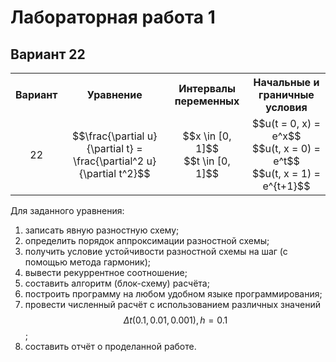 # Лабораторная работа 1
## Вариант 22

<style>
th, td{
	text-align: center;
	vertical-align: middle;
}
</style>
<table style="width:100%">
    <tr>
        <th>Вариант</th>
        <th>Уравнение</th>
        <th>Интервалы переменных</th>
        <th>Начальные и граничные условия</th>
    </tr>
    <tr>
        <td>22</td>
        <td>$$\frac{\partial u}{\partial t} = \frac{\partial^2 u}{\partial t^2}$$</td>
		<td>$$x \in [0, 1]$$ <br> $$t \in [0, 1]$$</td>
		<td>$$u(t = 0, x) = e^x$$ <br> $$u(t, x = 0) = e^t$$ <br> $$u(t, x = 1) = e^{t+1}$$</td>
    </tr>
</table>

Для заданного уравнения:
1. записать явную разностную схему;
2. определить порядок аппроксимации разностной схемы;
3. получить условие устойчивости разностной схемы на шаг (с помощью метода гармоник);
4. вывести рекуррентное соотношение;
5. составить алгоритм (блок-схему) расчёта;
6. построить программу на любом удобном языке программирования;
7. провести численный расчёт с использованием различных значений $$\Delta t (0.1, 0.01, 0.001), h = 0.1$$;
8. составить отчёт о проделанной работе.
